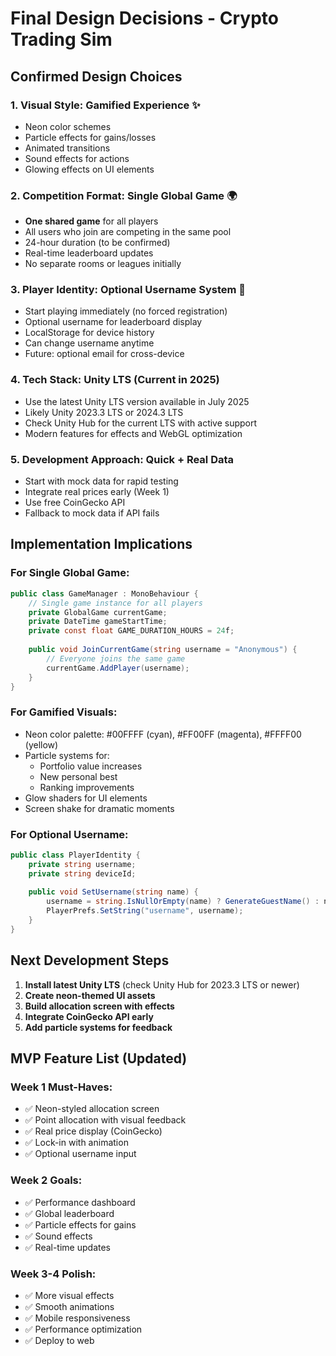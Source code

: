# Final Design Decisions - Crypto Trading Sim

## Confirmed Design Choices

### 1. Visual Style: Gamified Experience ✨
- Neon color schemes
- Particle effects for gains/losses
- Animated transitions
- Sound effects for actions
- Glowing effects on UI elements

### 2. Competition Format: Single Global Game 🌍
- **One shared game** for all players
- All users who join are competing in the same pool
- 24-hour duration (to be confirmed)
- Real-time leaderboard updates
- No separate rooms or leagues initially

### 3. Player Identity: Optional Username System 👤
- Start playing immediately (no forced registration)
- Optional username for leaderboard display
- LocalStorage for device history
- Can change username anytime
- Future: optional email for cross-device

### 4. Tech Stack: Unity LTS (Current in 2025)
- Use the latest Unity LTS version available in July 2025
- Likely Unity 2023.3 LTS or 2024.3 LTS
- Check Unity Hub for the current LTS with active support
- Modern features for effects and WebGL optimization

### 5. Development Approach: Quick + Real Data
- Start with mock data for rapid testing
- Integrate real prices early (Week 1)
- Use free CoinGecko API
- Fallback to mock data if API fails

## Implementation Implications

### For Single Global Game:
```csharp
public class GameManager : MonoBehaviour {
    // Single game instance for all players
    private GlobalGame currentGame;
    private DateTime gameStartTime;
    private const float GAME_DURATION_HOURS = 24f;
    
    public void JoinCurrentGame(string username = "Anonymous") {
        // Everyone joins the same game
        currentGame.AddPlayer(username);
    }
}
```

### For Gamified Visuals:
- Neon color palette: #00FFFF (cyan), #FF00FF (magenta), #FFFF00 (yellow)
- Particle systems for:
  - Portfolio value increases
  - New personal best
  - Ranking improvements
- Glow shaders for UI elements
- Screen shake for dramatic moments

### For Optional Username:
```csharp
public class PlayerIdentity {
    private string username;
    private string deviceId;
    
    public void SetUsername(string name) {
        username = string.IsNullOrEmpty(name) ? GenerateGuestName() : name;
        PlayerPrefs.SetString("username", username);
    }
}
```

## Next Development Steps

1. **Install latest Unity LTS** (check Unity Hub for 2023.3 LTS or newer)
2. **Create neon-themed UI assets**
3. **Build allocation screen with effects**
4. **Integrate CoinGecko API early**
5. **Add particle systems for feedback**

## MVP Feature List (Updated)

### Week 1 Must-Haves:
- ✅ Neon-styled allocation screen
- ✅ Point allocation with visual feedback
- ✅ Real price display (CoinGecko)
- ✅ Lock-in with animation
- ✅ Optional username input

### Week 2 Goals:
- ✅ Performance dashboard
- ✅ Global leaderboard
- ✅ Particle effects for gains
- ✅ Sound effects
- ✅ Real-time updates

### Week 3-4 Polish:
- ✅ More visual effects
- ✅ Smooth animations
- ✅ Mobile responsiveness
- ✅ Performance optimization
- ✅ Deploy to web 